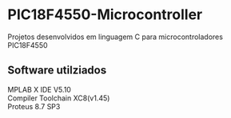 # PIC18F4550-Microcontroller
Projetos desenvolvidos em linguagem C para microcontroladores PIC18F4550

## Software utilziados
MPLAB X IDE V5.10   
Compiler Toolchain XC8(v1.45)   
Proteus 8.7 SP3   
